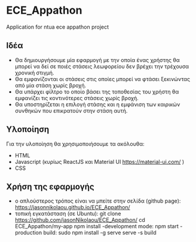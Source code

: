 # ECE_Appathon
Application for ntua ece appathon project

## Ιδέα
- Θα δημιουργήσουμε μία εφαρμογή με την οποία ένας χρήστης
θα μπορεί να δεί σε ποιές στάσεις λεωφορείου δεν βρέχει
την τρέχουσα χρονική στιγμή. 
- Θα εμφανίζονται οι στάσεις στις οποίες μπορεί να φτάσει ξεκινώντας
από μία στάση χωρίς βροχή. 
- Θα υπάρχει φίλτρο το οποίο βάσει της τοποθεσίας του χρήστη θα εμφανίζει
τις κοντινότερες στάσεις χωρίς βροχή.
- Θα υποστηρίζεται η επιλογή στάσης και η εμφάνιση των καιρικών συνθηκών 
που επικρατούν στην στάση αυτή.
 
 
## Υλοποίηση
 Για την υλοποίηση θα χρησιμοποιήσουμε τα ακόλουθα:
 - HTML
 - Javascript (κυρίως ReactJS και Material UI https://material-ui.com/ )
 - CSS

## Χρήση της εφαρμογής
 - ο απλούστερος τρόπος είναι να μπείτε στην σελίδα (github page):
 https://jasonnikolaou.github.io/ECE_Appathon/
 - τοπική εγκατάσταση (σε Ubuntu):
 git clone https://github.com/jasonNikolaou/ECE_Appathon/
 cd ECE_Appathon/my-app
 npm install
 -development mode:
 npm start
 -production build:
sudo npm install -g serve
serve -s build

